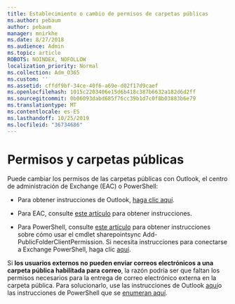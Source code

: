 ```yaml
---
title: Establecimiento o cambio de permisos de carpetas públicas
ms.author: pebaum
author: pebaum
manager: mnirkhe
ms.date: 8/27/2018
ms.audience: Admin
ms.topic: article
ROBOTS: NOINDEX, NOFOLLOW
localization_priority: Normal
ms.collection: Adm_O365
ms.custom: ''
ms.assetid: cffdf9bf-34ce-40f6-a69e-d02f17d9caef
ms.openlocfilehash: 1015c2203406e15d6b418c387b6632a182d6d2ff
ms.sourcegitcommit: 0b06093dabd685f76cc39b1d7c0f8b03883b6e79
ms.translationtype: MT
ms.contentlocale: es-ES
ms.lasthandoff: 10/25/2019
ms.locfileid: "36734686"
---
```

# <a name="permissions-and-public-folders"></a>Permisos y carpetas públicas

Puede cambiar los permisos de las carpetas públicas con Outlook, el centro de administración de Exchange (EAC) o PowerShell:
  
- Para obtener instrucciones de Outlook, [haga clic aquí](https://support.office.com/article/Set-or-change-permissions-for-a-public-folder-b2e0440c-7873-48ec-9ff2-b1a20b723005.aspx).
    
- Para EAC, consulte [este artículo](https://technet.microsoft.com/library/jj651147%28v=exchg.150%29.aspx.aspx#Anchor_1) para obtener instrucciones. 
    
- Para PowerShell, consulte [este artículo](https://technet.microsoft.com/library/bb124743%28v=exchg.160%29.aspx.aspx) para obtener instrucciones sobre cómo usar el cmdlet sharepointsync Add-PublicFolderClientPermission. Si necesita instrucciones para conectarse a Exchange PowerShell, haga clic [aquí](https://technet.microsoft.com/library/jj984289%28v=exchg.160%29.aspx.aspx).
    
Si **los usuarios externos no pueden enviar correos electrónicos a una carpeta pública habilitada para correo**, la razón podría ser que faltan los permisos necesarios para la entrega de correo electrónico externa en la carpeta pública. Para solucionarlo, use las instrucciones de Outlook [aquí](https://technet.microsoft.com/library/aa997560%28v=exchg.150%29.aspx.aspx#Anchor_1)o las instrucciones de PowerShell que se [enumeran aquí](https://support.microsoft.com/help/2984402/-5.7.1-smtp-550-5.7.1-resolver.rst.authrequired-nondelivery-report-when-external-users-try-to-send-mail-to-mail-enabled-public-folders-in-office-365.aspx).
  

